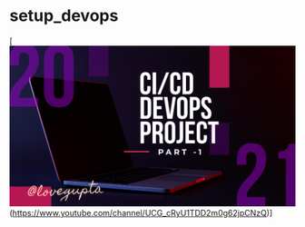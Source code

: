 # setup_devops

[![Image](https://github.com/loveguptapp/setup_devops/blob/main/devops.jpeg "DevOps Project - CI/CD with Jenkins Ansible Docker Kubernetes ")
(https://www.youtube.com/channel/UCG_cRyU1TDD2m0g62jpCNzQ)]

